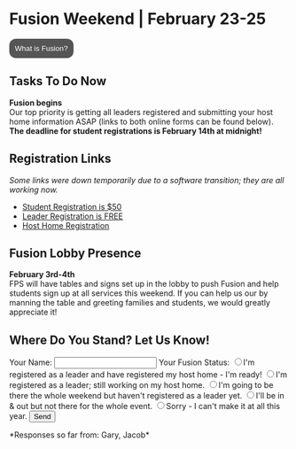 # Fusion Weekend | February 23-25
<button id="MyButton" onclick="myFunction()">What is Fusion?</button>
<div id="MyToggleDiv" style="display: none;">
Fusion is an overnight weekend retreat that begins on Friday evening and ends on Sunday afternoon. Leaders and students will stay in a local host home for fellowship, small group time, some meals, and trying to get some sleep every night. Live worship services are held each night at the Pellissippi campus. Schedules and more details will be communicated as the event approaches.
</div>

## Tasks To Do Now
**Fusion begins <span id="MyTimer"></span>**    
Our top priority is getting all leaders registered and submitting your host home information ASAP (links to both online forms can be found below). **The deadline for student registrations is February 14th at midnight!**

## Registration Links
*Some links were down temporarily due to a software transition; they are all working now.*  

- [ Student Registration is $50 ]( https://my.faithpromise.org/portal/event_signup.aspx?id=420353 )
- [ Leader Registration is FREE ]( https://my.faithpromise.org/portal/event_signup.aspx?id=421230 )
- [ Host Home Registration ]( https://fpstudents.wufoo.com/forms/pel-fusion-host-homes-2018/ )

## Fusion Lobby Presence
**February 3rd-4th**  
FPS will have tables and signs set up in the lobby to push Fusion and help students sign up at all services this weekend. If you can help us our by manning the table and greeting families and students, we would greatly appreciate it!

## Where Do You Stand? Let Us Know!
<form name="fusion-status" netlify>
	Your Name: <input type="text" name="name">  
	Your Fusion Status:  
		<input type="radio" name="response" value="hard-yes">I'm registered as a leader and have registered my host home - I'm ready!  
		<input type="radio" name="response" value="yes">I'm registered as a leader; still working on my host home.  
		<input type="radio" name="response" value="soft-yes">I'm going to be there the whole weekend but haven't registered as a leader yet.  
		<input type="radio" name="response" value="soft-no">I'll be in & out but not there for the whole event.  
		<input type="radio" name="response" value="no">Sorry - I can't make it at all this year.  
	<button type="submit">Send</button>
</form>
*Responses so far from: Gary, Jacob*

<script>
// Set the date we're counting down to
var countDownDate = new Date("Feb 23, 2018 19:00:00").getTime();

// Update the count down every 1 second
var x = setInterval(function() {

    // Get todays date and time
    var now = new Date().getTime();

    // Find the distance between now an the count down date
    var distance = countDownDate - now;

    // Time calculations for days, hours, minutes and seconds
    var days = Math.floor(distance / (1000 * 60 * 60 * 24));
    var hours = Math.floor((distance % (1000 * 60 * 60 * 24)) / (1000 * 60 * 60));
    var minutes = Math.floor((distance % (1000 * 60 * 60)) / (1000 * 60));
    var seconds = Math.floor((distance % (1000 * 60)) / 1000);

    // Output the result in an element with id="MyTimer"
    document.getElementById("MyTimer").innerHTML = "in " + days + " days " + hours + " hours "
    + minutes + " min " + seconds + " sec ";

    // If the count down is over, write some text
    if (distance < 0) {
        clearInterval(x);
        document.getElementById("MyTimer").innerHTML = "NOW!";
    }
}, 1000);
</script>

<style>
#MyToggleDiv {
	background-color: lightgray;
	border: none;
	border-radius: 12px;
	padding: 10px 10px;
}
#MyButton {
    background-color: #555555;
    border: none;
	border-radius: 12px;
    color: white;
    padding: 10px 10px;
    text-align: center;
    text-decoration: none;
    display: inline-block;
}
</style>

<script>
function myFunction() {
    var x = document.getElementById("MyToggleDiv");
    if (x.style.display === "none") {
        x.style.display = "block";
    } else {
        x.style.display = "none";
    }
}
</script>

